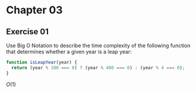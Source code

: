 
# Chapter 03

## Exercise 01

Use Big O Notation to describe the time complexity of the following function that determines whether a given year is a leap year:

``` js
function isLeapYear(year) {
  return (year % 100 === 0) ? (year % 400 === 0) : (year % 4 === 0);
}
```

$O(1)$
